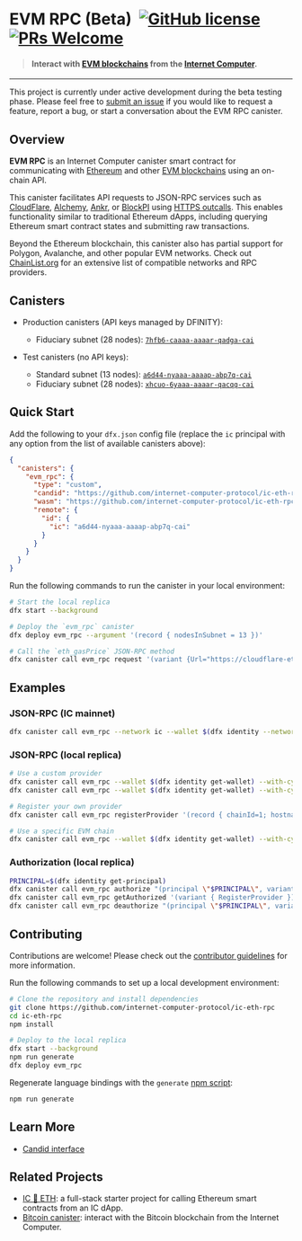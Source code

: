 # EVM RPC (Beta) &nbsp;[![GitHub license](https://img.shields.io/badge/license-Apache%202.0-blue.svg)](https://opensource.org/licenses/Apache-2.0) [![PRs Welcome](https://img.shields.io/badge/PRs-welcome-brightgreen.svg)](https://github.com/internet-computer-protocol/ic-eth-rpc/issues)

> #### Interact with [EVM blockchains](https://chainlist.org/?testnets=true) from the [Internet Computer](https://internetcomputer.org/).

---

This project is currently under active development during the beta testing phase. Please feel free to [submit an issue](https://github.com/internet-computer-protocol/ic-eth-rpc/issues) if you would like to request a feature, report a bug, or start a conversation about the EVM RPC canister.

## Overview

**EVM RPC** is an Internet Computer canister smart contract for communicating with [Ethereum](https://ethereum.org/en/) and other [EVM blockchains](https://chainlist.org/?testnets=true) using an on-chain API. 

This canister facilitates API requests to JSON-RPC services such as [CloudFlare](https://www.cloudflare.com/en-gb/web3/), [Alchemy](https://www.alchemy.com/), [Ankr](https://www.ankr.com/), or [BlockPI](https://blockpi.io/) using [HTTPS outcalls](https://internetcomputer.org/https-outcalls). This enables functionality similar to traditional Ethereum dApps, including querying Ethereum smart contract states and submitting raw transactions.

Beyond the Ethereum blockchain, this canister also has partial support for Polygon, Avalanche, and other popular EVM networks. Check out [ChainList.org](https://chainlist.org/?testnets=true) for an extensive list of compatible networks and RPC providers.

## Canisters

* Production canisters (API keys managed by DFINITY):
  * Fiduciary subnet (28 nodes): [`7hfb6-caaaa-aaaar-qadga-cai`](https://dashboard.internetcomputer.org/canister/7hfb6-caaaa-aaaar-qadga-cai)

* Test canisters (no API keys):
  * Standard subnet (13 nodes): [`a6d44-nyaaa-aaaap-abp7q-cai`](https://dashboard.internetcomputer.org/canister/a6d44-nyaaa-aaaap-abp7q-cai)
  * Fiduciary subnet (28 nodes): [`xhcuo-6yaaa-aaaar-qacqq-cai`](https://dashboard.internetcomputer.org/canister/xhcuo-6yaaa-aaaar-qacqq-cai)

## Quick Start

Add the following to your `dfx.json` config file (replace the `ic` principal with any option from the list of available canisters above):

```json
{
  "canisters": {
    "evm_rpc": {
      "type": "custom",
      "candid": "https://github.com/internet-computer-protocol/ic-eth-rpc/releases/latest/download/evm_rpc.did",
      "wasm": "https://github.com/internet-computer-protocol/ic-eth-rpc/releases/latest/download/evm_rpc_dev.wasm.gz",
      "remote": {
        "id": {
          "ic": "a6d44-nyaaa-aaaap-abp7q-cai"
        }
      }
    }
  }
}
```

Run the following commands to run the canister in your local environment:

```sh
# Start the local replica
dfx start --background

# Deploy the `evm_rpc` canister
dfx deploy evm_rpc --argument '(record { nodesInSubnet = 13 })'

# Call the `eth_gasPrice` JSON-RPC method
dfx canister call evm_rpc request '(variant {Url="https://cloudflare-eth.com/v1/mainnet"}, "{\"jsonrpc\":\"2.0\",\"method\":\"eth_gasPrice\",\"params\":[],\"id\":1}", 1000)' --wallet $(dfx identity get-wallet) --with-cycles 600000000
```

## Examples

### JSON-RPC (IC mainnet)

```bash
dfx canister call evm_rpc --network ic --wallet $(dfx identity --network ic get-wallet) --with-cycles 600000000 request '(variant {Chain=0x1},"{\"jsonrpc\":\"2.0\",\"method\":\"eth_gasPrice\",\"params\":[],\"id\":1}",1000)'
```

### JSON-RPC (local replica)

```bash
# Use a custom provider
dfx canister call evm_rpc --wallet $(dfx identity get-wallet) --with-cycles 600000000 request '(variant {Custom="https://cloudflare-eth.com"},"{\"jsonrpc\":\"2.0\",\"method\":\"eth_gasPrice\",\"params\":[],\"id\":1}",1000)'
dfx canister call evm_rpc --wallet $(dfx identity get-wallet) --with-cycles 600000000 request '(variant {Custom="https://ethereum.publicnode.com"},"{\"jsonrpc\":\"2.0\",\"method\":\"eth_gasPrice\",\"params\":[],\"id\":1}",1000)'

# Register your own provider
dfx canister call evm_rpc registerProvider '(record { chainId=1; hostname="cloudflare-eth.com"; credentialPath="/v1/mainnet"; cyclesPerCall=10; cyclesPerMessageByte=1; })'

# Use a specific EVM chain
dfx canister call evm_rpc --wallet $(dfx identity get-wallet) --with-cycles 600000000 request '(variant {Chain=0x1},"{\"jsonrpc\":\"2.0\",\"method\":\"eth_gasPrice\",\"params\":[],\"id\":1}",1000)'
```

### Authorization (local replica)

```bash
PRINCIPAL=$(dfx identity get-principal)
dfx canister call evm_rpc authorize "(principal \"$PRINCIPAL\", variant { RegisterProvider })"
dfx canister call evm_rpc getAuthorized '(variant { RegisterProvider })'
dfx canister call evm_rpc deauthorize "(principal \"$PRINCIPAL\", variant { RegisterProvider })"
```

## Contributing

Contributions are welcome! Please check out the [contributor guidelines](https://github.com/internet-computer-protocol/ic-eth-rpc/blob/main/.github/CONTRIBUTING.md) for more information.

Run the following commands to set up a local development environment:

```bash
# Clone the repository and install dependencies
git clone https://github.com/internet-computer-protocol/ic-eth-rpc
cd ic-eth-rpc
npm install

# Deploy to the local replica
dfx start --background
npm run generate
dfx deploy evm_rpc
```

Regenerate language bindings with the `generate` [npm script](https://docs.npmjs.com/cli/v10/using-npm/scripts):

```bash
npm run generate
```

## Learn More

* [Candid interface](https://github.com/internet-computer-protocol/ic-eth-rpc/blob/main/candid/evm_rpc.did)

## Related Projects

* [IC 🔗 ETH](https://github.com/dfinity/ic-eth-starter): a full-stack starter project for calling Ethereum smart contracts from an IC dApp.
* [Bitcoin canister](https://github.com/dfinity/bitcoin-canister): interact with the Bitcoin blockchain from the Internet Computer.
